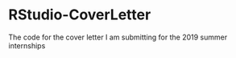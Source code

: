 # RStudio-CoverLetter
The code for the cover letter I am submitting for the 2019 summer internships
